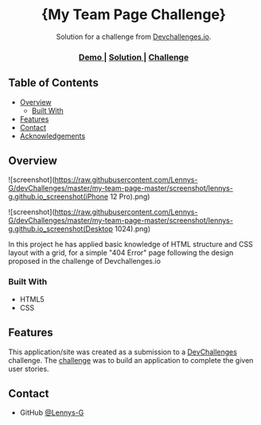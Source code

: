 <!-- Please update value in the {}  -->

<h1 align="center">{My Team Page Challenge}</h1>

<div align="center">
   Solution for a challenge from  <a href="http://devchallenges.io" target="_blank">Devchallenges.io</a>.
</div>

<div align="center">
  <h3>
    <a href="https://lennys-g.github.io/devChallenges/my-team-page-master/index.html">
      Demo
    </a>
    <span> | </span>
    <a href="https://devchallenges.io/solutions/WlssltmzNPXq9lEVZOpX">
      Solution
    </a>
    <span> | </span>
    <a href="https://devchallenges.io/challenges/hhmesazsqgKXrTkYkt0U">
      Challenge
    </a>
  </h3>
</div>

<!-- TABLE OF CONTENTS -->

## Table of Contents

- [Overview](#overview)
  - [Built With](#built-with)
- [Features](#features)
- [Contact](#contact)
- [Acknowledgements](#acknowledgements)

<!-- OVERVIEW -->

## Overview

![screenshot](https://raw.githubusercontent.com/Lennys-G/devChallenges/master/my-team-page-master/screenshot/lennys-g.github.io_screenshot(iPhone 12 Pro).png)

![screenshot](https://raw.githubusercontent.com/Lennys-G/devChallenges/master/my-team-page-master/screenshot/lennys-g.github.io_screenshot(Desktop 1024).png)

In this project he has applied basic knowledge of HTML structure and CSS layout with a grid, for a simple "404 Error" page following the design proposed in the challenge of Devchallenges.io

</div>

### Built With

<!-- This section should list any major frameworks that you built your project using. Here are a few examples.-->

- HTML5
- CSS

## Features

<!-- List the features of your application or follow the template. Don't share the figma file here :) -->

This application/site was created as a submission to a [DevChallenges](https://devchallenges.io/challenges) challenge. The [challenge](https://devchallenges.io/challenges/wBunSb7FPrIepJZAg0sY) was to build an application to complete the given user stories.

## Contact

- GitHub [@Lennys-G](https://github.com/Lennys-G)
